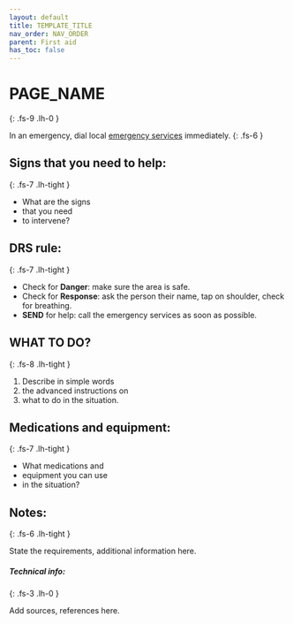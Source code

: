 ```yaml
---
layout: default
title: TEMPLATE_TITLE
nav_order: NAV_ORDER
parent: First aid
has_toc: false
---
```


# PAGE_NAME
{: .fs-9 .lh-0 }

<span class="text-red-300">In an emergency, dial local [emergency services](numbers) immediately.</span>
{: .fs-6 }

## Signs that you need to help:
{: .fs-7 .lh-tight }

- What are the signs
- that you need
- to intervene?

## DRS rule:
{: .fs-7 .lh-tight }

- Check for **Danger**: make sure the area is safe.
- Check for **Response**: ask the person their name, tap on shoulder, check for breathing.
- **SEND** for help: call the emergency services as soon as possible.

## WHAT TO DO?
{: .fs-8 .lh-tight }

1. Describe in simple words 
2. the advanced instructions on 
3. what to do in the situation.

## Medications and equipment:
{: .fs-7 .lh-tight }

- What medications and
- equipment you can use
- in the situation?

## Notes:
{: .fs-6 .lh-tight }

State the requirements, additional information here.

##### Technical info:
{: .fs-3 .lh-0 }

Add sources, references here.